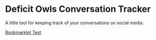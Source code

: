 # Deficit Owls Conversation Tracker

A little tool for keeping track of your conversations on social media.

<a href="javascript:console.log('test');">Bookmarklet Test</a>
